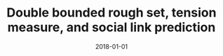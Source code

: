 ---
# Documentation: https://wowchemy.com/docs/managing-content/

title: Double bounded rough set, tension measure, and social link prediction
subtitle: ''
summary: ''
authors:
- Suman Kundu
- Sankar K. Pal
tags: []
categories: []
date: '2018-01-01'
lastmod: 2022-10-07T05:06:56Z
featured: false
draft: false

# Featured image
# To use, add an image named `featured.jpg/png` to your page's folder.
# Focal points: Smart, Center, TopLeft, Top, TopRight, Left, Right, BottomLeft, Bottom, BottomRight.
image:
  caption: ''
  focal_point: ''
  preview_only: false

# Projects (optional).
#   Associate this post with one or more of your projects.
#   Simply enter your project's folder or file name without extension.
#   E.g. `projects = ["internal-project"]` references `content/project/deep-learning/index.md`.
#   Otherwise, set `projects = []`.
projects: []
publishDate: '2022-10-07T05:06:55.862619Z'
publication_types:
- '2'
abstract: ''
publication: '*IEEE Transactions on Computational Social Systems*'
doi: 10.1109/TCSS.2018.2861215
---